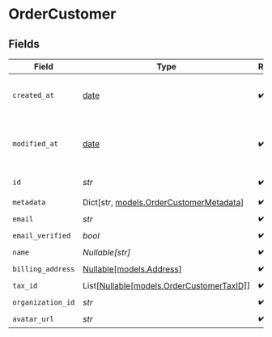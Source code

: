 # OrderCustomer


## Fields

| Field                                                                         | Type                                                                          | Required                                                                      | Description                                                                   |
| ----------------------------------------------------------------------------- | ----------------------------------------------------------------------------- | ----------------------------------------------------------------------------- | ----------------------------------------------------------------------------- |
| `created_at`                                                                  | [date](https://docs.python.org/3/library/datetime.html#date-objects)          | :heavy_check_mark:                                                            | Creation timestamp of the object.                                             |
| `modified_at`                                                                 | [date](https://docs.python.org/3/library/datetime.html#date-objects)          | :heavy_check_mark:                                                            | Last modification timestamp of the object.                                    |
| `id`                                                                          | *str*                                                                         | :heavy_check_mark:                                                            | The ID of the object.                                                         |
| `metadata`                                                                    | Dict[str, [models.OrderCustomerMetadata](../models/ordercustomermetadata.md)] | :heavy_check_mark:                                                            | N/A                                                                           |
| `email`                                                                       | *str*                                                                         | :heavy_check_mark:                                                            | N/A                                                                           |
| `email_verified`                                                              | *bool*                                                                        | :heavy_check_mark:                                                            | N/A                                                                           |
| `name`                                                                        | *Nullable[str]*                                                               | :heavy_check_mark:                                                            | N/A                                                                           |
| `billing_address`                                                             | [Nullable[models.Address]](../models/address.md)                              | :heavy_check_mark:                                                            | N/A                                                                           |
| `tax_id`                                                                      | List[[Nullable[models.OrderCustomerTaxID]](../models/ordercustomertaxid.md)]  | :heavy_check_mark:                                                            | N/A                                                                           |
| `organization_id`                                                             | *str*                                                                         | :heavy_check_mark:                                                            | N/A                                                                           |
| `avatar_url`                                                                  | *str*                                                                         | :heavy_check_mark:                                                            | N/A                                                                           |